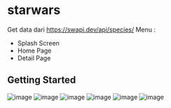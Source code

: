 # starwars

Get data dari https://swapi.dev/api/species/
Menu :
- Splash Screen
- Home Page
- Detail Page

## Getting Started
![image](https://user-images.githubusercontent.com/49316783/204096578-25c4483d-96e1-4a7e-9dfe-b236771e205b.png)
![image](https://user-images.githubusercontent.com/49316783/204096599-cf485804-2b69-42e9-bfe0-afe5aec98fe8.png)
![image](https://user-images.githubusercontent.com/49316783/204096615-87e7a6d2-f9e6-4cee-9572-32717e4df62d.png)
![image](https://user-images.githubusercontent.com/49316783/204096649-ee981af5-b258-4833-9a57-8d2f8abcbf76.png)
![image](https://user-images.githubusercontent.com/49316783/204096673-cb40782b-0b95-4179-887a-5c6f9d11fec3.png)
![image](https://user-images.githubusercontent.com/49316783/204096689-44de87b0-e428-40eb-b9b8-bcbde6ff6007.png)

